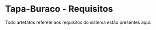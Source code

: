 # Tapa-Buraco - Requisitos
  Todo artefatos referete aos requisitos do sistema estão presentes aqui.
